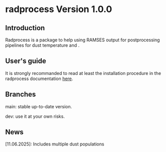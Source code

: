 # radprocess Version 1.0.0

## Introduction
Radprocess is a package to help using RAMSES output for postprocessing pipelines for dust temperature and .

## User's guide
It is strongly recommanded to read at least the installation procedure in the radprocess documentation [here][1].

## Branches
main: stable up-to-date version.

dev: use it at your own risks.

## News
[11.06.2025]: Includes multiple dust populations


[1]: https://radprocess.readthedocs.io/en/latest
